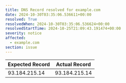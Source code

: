```yaml
---
title: DNS Record resolved for example.com
date: 2024-10-30T03:35:06.536611+00:00
resolved: True
resolvedWhen: 2024-10-30T03:35:06.536624+00:00
resolvedStartTime: 2024-10-25T21:09:43.191474+00:00
severity: notice
affected:
  - example.com
section: issue
---
```


| Expected Record  | Actual Record  |
|------------------|----------------|
| 93.184.215.14 | 93.184.215.14 |
